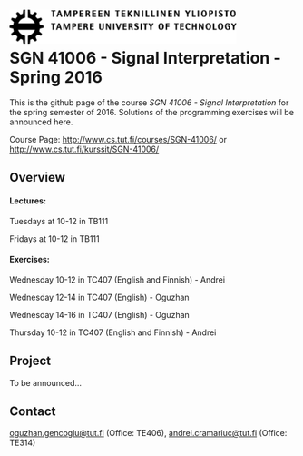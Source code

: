 <a href="url"><img src="https://github.com/ogencoglu/SGN41006_Spring2016/blob/master/tut_logo.png" align="left"  width="400" ></a>
<br>
<br>
SGN 41006 - Signal Interpretation - Spring 2016
=======

This is the github page of the course *SGN 41006 - Signal Interpretation* for the spring semester of 2016. 
Solutions of the programming exercises will be announced here.

Course Page: http://www.cs.tut.fi/courses/SGN-41006/ or http://www.cs.tut.fi/kurssit/SGN-41006/

Overview
------------

#### Lectures:
Tuesdays at 10-12 in TB111

Fridays at 10-12 in TB111

#### Exercises:
Wednesday 10-12 in TC407 (English and Finnish) - Andrei

Wednesday 12-14 in TC407 (English) - Oguzhan

Wednesday 14-16 in TC407 (English) - Oguzhan

Thursday  10-12 in TC407 (English and Finnish) - Andrei

Project
--------

To be announced...


## Contact
oguzhan.gencoglu@tut.fi (Office: TE406), andrei.cramariuc@tut.fi (Office: TE314)